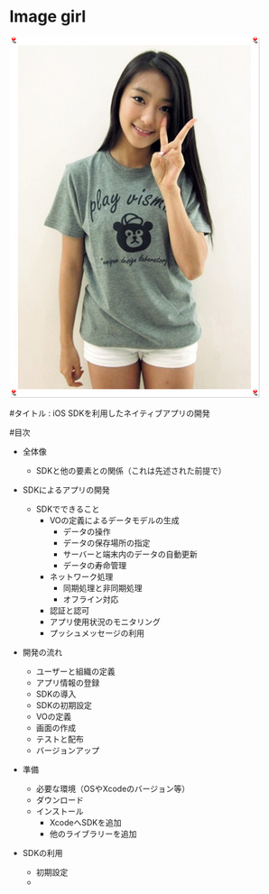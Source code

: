 # Image girl

![Alt Bora](SDK_images/postfiles11.naver.net.jpg "Boraですよ！")

#タイトル : iOS SDKを利用したネイティブアプリの開発

#目次

- 全体像
	- SDKと他の要素との関係（これは先述された前提で）

-  SDKによるアプリの開発
	- SDKでできること
		- VOの定義によるデータモデルの生成
			- データの操作
			- データの保存場所の指定
			- サーバーと端末内のデータの自動更新
			- データの寿命管理
		- ネットワーク処理
			- 同期処理と非同期処理
			- オフライン対応 
		- 認証と認可
		- アプリ使用状況のモニタリング
		- プッシュメッセージの利用

- 開発の流れ
	- ユーザーと組織の定義
	- アプリ情報の登録
	- SDKの導入
	- SDKの初期設定
	- VOの定義
	- 画面の作成
	- テストと配布
	- バージョンアップ

- 準備
	- 必要な環境（OSやXcodeのバージョン等）
	- ダウンロード
	- インストール
		- XcodeへSDKを追加
		- 他のライブラリーを追加 

- SDKの利用
	-  初期設定
	-    


